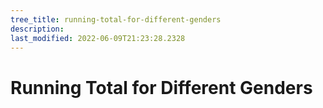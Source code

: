 ```yaml
---
tree_title: running-total-for-different-genders
description: 
last_modified: 2022-06-09T21:23:28.2328
---
```


# Running Total for Different Genders

